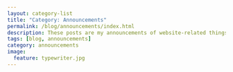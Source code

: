 ```yaml
---
layout: category-list
title: "Category: Announcements"
permalink: /blog/announcements/index.html
description: These posts are my announcements of website-related things, or major life changes.
tags: [blog, announcements]
category: announcements
image:
  feature: typewriter.jpg
---
```

